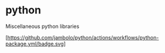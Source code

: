 # python
Miscellaneous python libraries

[https://github.com/jambolo/python/actions/workflows/python-package.yml/badge.svg]
